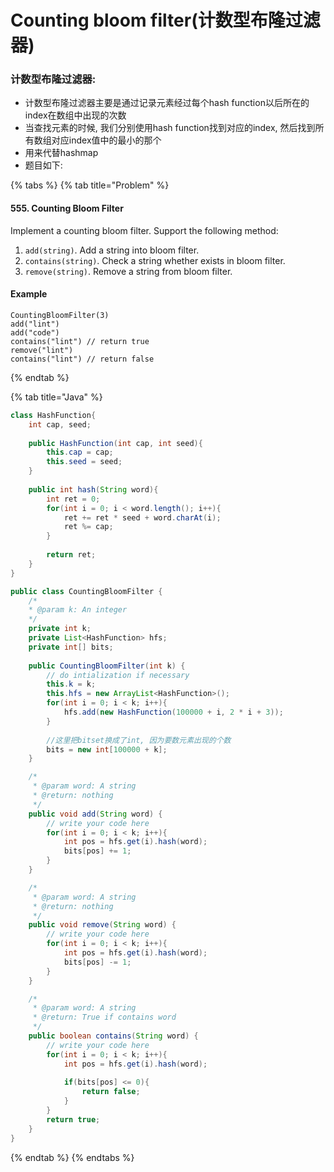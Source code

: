 # Counting bloom filter\(计数型布隆过滤器\)

### 计数型布隆过滤器:

* 计数型布隆过滤器主要是通过记录元素经过每个hash function以后所在的index在数组中出现的次数
* 当查找元素的时候, 我们分别使用hash function找到对应的index, 然后找到所有数组对应index值中的最小的那个
* 用来代替hashmap
* 题目如下:

{% tabs %}
{% tab title="Problem" %}
#### 555. Counting Bloom Filter

Implement a counting bloom filter. Support the following method:

1. `add(string)`. Add a string into bloom filter.
2. `contains(string)`. Check a string whether exists in bloom filter.
3. `remove(string)`. Remove a string from bloom filter.

#### Example

```text
CountingBloomFilter(3) 
add("lint")
add("code")
contains("lint") // return true
remove("lint")
contains("lint") // return false
```
{% endtab %}

{% tab title="Java" %}
```java
class HashFunction{
    int cap, seed;
    
    public HashFunction(int cap, int seed){
        this.cap = cap;
        this.seed = seed;
    }
    
    public int hash(String word){
        int ret = 0;
        for(int i = 0; i < word.length(); i++){
            ret += ret * seed + word.charAt(i);
            ret %= cap;
        }
        
        return ret;
    }
}

public class CountingBloomFilter {
    /*
    * @param k: An integer
    */
    private int k;
    private List<HashFunction> hfs;
    private int[] bits;
    
    public CountingBloomFilter(int k) {
        // do intialization if necessary
        this.k = k;
        this.hfs = new ArrayList<HashFunction>();
        for(int i = 0; i < k; i++){
            hfs.add(new HashFunction(100000 + i, 2 * i + 3));
        }
        
        //这里把bitset换成了int, 因为要数元素出现的个数
        bits = new int[100000 + k];
    }

    /*
     * @param word: A string
     * @return: nothing
     */
    public void add(String word) {
        // write your code here
        for(int i = 0; i < k; i++){
            int pos = hfs.get(i).hash(word);
            bits[pos] += 1;
        }
    }

    /*
     * @param word: A string
     * @return: nothing
     */
    public void remove(String word) {
        // write your code here
        for(int i = 0; i < k; i++){
            int pos = hfs.get(i).hash(word);
            bits[pos] -= 1;
        }
    }

    /*
     * @param word: A string
     * @return: True if contains word
     */
    public boolean contains(String word) {
        // write your code here
        for(int i = 0; i < k; i++){
            int pos = hfs.get(i).hash(word);
            
            if(bits[pos] <= 0){
                return false;
            }
        }
        return true;
    }
}
```
{% endtab %}
{% endtabs %}

